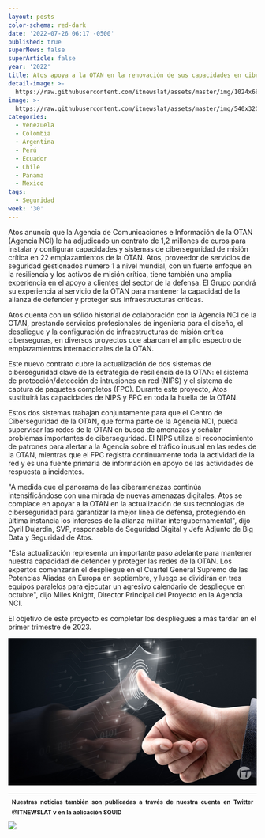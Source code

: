 ```yaml
---
layout: posts
color-schema: red-dark
date: '2022-07-26 06:17 -0500'
published: true
superNews: false
superArticle: false
year: '2022'
title: Atos apoya a la OTAN en la renovación de sus capacidades en ciberseguridad
detail-image: >-
  https://raw.githubusercontent.com/itnewslat/assets/master/img/1024x680/seguridad-virtual-g.jpg
image: >-
  https://raw.githubusercontent.com/itnewslat/assets/master/img/540x320/seguridad-virtual-p.jpg
categories:
  - Venezuela
  - Colombia
  - Argentina
  - Perú
  - Ecuador
  - Chile
  - Panama
  - Mexico
tags:
  - Seguridad
week: '30'
---
```

Atos anuncia que la Agencia de Comunicaciones e Información de la OTAN (Agencia NCI) le ha adjudicado un contrato de 1,2 millones de euros para instalar y configurar capacidades y sistemas de ciberseguridad de misión crítica en 22 emplazamientos de la OTAN. Atos, proveedor de servicios de seguridad gestionados número 1 a nivel mundial, con un fuerte enfoque en la resiliencia y los activos de misión crítica, tiene también una amplia experiencia en el apoyo a clientes del sector de la defensa. El Grupo pondrá su experiencia al servicio de la OTAN para mantener la capacidad de la alianza de defender y proteger sus infraestructuras críticas.

Atos cuenta con un sólido historial de colaboración con la Agencia NCI de la OTAN, prestando servicios profesionales de ingeniería para el diseño, el despliegue y la configuración de infraestructuras de misión crítica ciberseguras, en diversos proyectos que abarcan el amplio espectro de emplazamientos internacionales de la OTAN.

Este nuevo contrato cubre la actualización de dos sistemas de ciberseguridad clave de la estrategia de resiliencia de la OTAN: el sistema de protección/detección de intrusiones en red (NIPS) y el sistema de captura de paquetes completos (FPC). Durante este proyecto, Atos sustituirá las capacidades de NIPS y FPC en toda la huella de la OTAN.

Estos dos sistemas trabajan conjuntamente para que el Centro de Ciberseguridad de la OTAN, que forma parte de la Agencia NCI, pueda supervisar las redes de la OTAN en busca de amenazas y señalar problemas importantes de ciberseguridad. El NIPS utiliza el reconocimiento de patrones para alertar a la Agencia sobre el tráfico inusual en las redes de la OTAN, mientras que el FPC registra continuamente toda la actividad de la red y es una fuente primaria de información en apoyo de las actividades de respuesta a incidentes.

"A medida que el panorama de las ciberamenazas continúa intensificándose con una mirada de nuevas amenazas digitales, Atos se complace en apoyar a la OTAN en la actualización de sus tecnologías de ciberseguridad para garantizar la mejor línea de defensa, protegiendo en última instancia los intereses de la alianza militar intergubernamental", dijo Cyril Dujardin, SVP, responsable de Seguridad Digital y Jefe Adjunto de Big Data y Seguridad de Atos.

"Esta actualización representa un importante paso adelante para mantener nuestra capacidad de defender y proteger las redes de la OTAN. Los expertos comenzarán el despliegue en el Cuartel General Supremo de las Potencias Aliadas en Europa en septiembre, y luego se dividirán en tres equipos paralelos para ejecutar un agresivo calendario de despliegue en octubre", dijo Miles Knight, Director Principal del Proyecto en la Agencia NCI.

El objetivo de este proyecto es completar los despliegues a más tardar en el primer trimestre de 2023.

![](https://raw.githubusercontent.com/itnewslat/assets/master/img/540x320/seguridad-virtual-p.jpg)

<table style="height: 42px;" width="569">
<tbody>
<tr>
<td style="text-align: justify;"><sub><strong>Nuestras noticias también son publicadas a través de nuestra cuenta en Twitter <a href="https://twitter.com/itnewslat?lang=es">@ITNEWSLAT</a> y en la aplicación <a href="https://squidapp.co/en/">SQUID</a></strong></sub></td>
</tr>
</tbody>
</table>

<img src="https://tracker.metricool.com/c3po.jpg?hash=56f88a41e39ab42c063cc51676587a04"/>